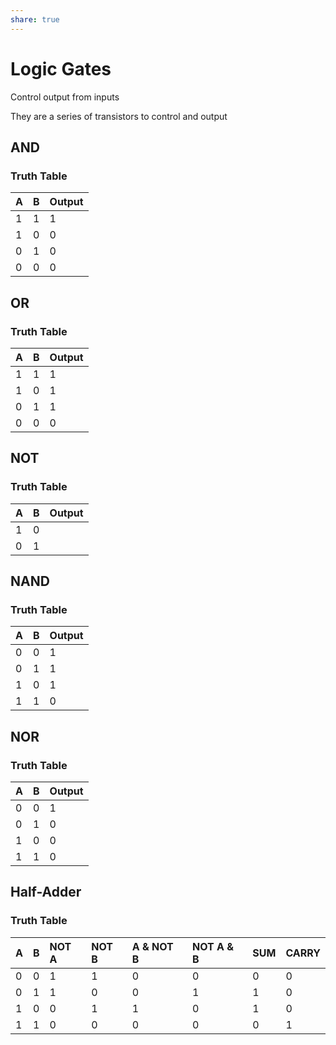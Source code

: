 ```yaml
---
share: true  
---
```


# Logic Gates

Control output from inputs

They are a series of transistors to control and output

## AND

### Truth Table

| A | B | Output |
|-|-|-|
| 1 | 1 | 1 |
| 1 | 0 | 0 |
| 0 | 1 | 0 |
| 0 | 0 | 0 |

## OR

### Truth Table

| A | B | Output |
|-|-|-|
| 1 | 1 | 1 |
| 1 | 0 | 1 |
| 0 | 1 | 1 |
| 0 | 0 | 0 |

## NOT

### Truth Table

| A | B | Output |
|-|-|-|
| 1 | 0 |
| 0 | 1 |

## NAND

### Truth Table

| A | B | Output |
|-|-|-|
| 0 | 0 | 1 |
| 0 | 1 | 1 |
| 1 | 0 | 1 |
| 1 | 1 | 0 |

## NOR

### Truth Table

| A | B | Output |
|-|-|-|
| 0 | 0 | 1 |
| 0 | 1 | 0 |
| 1 | 0 | 0 |
| 1 | 1 | 0 |

## Half-Adder 

### Truth Table

|A|B|NOT A|NOT B|A & NOT B|NOT A & B|SUM|CARRY|
|:----|:----|:----|:----|:----|:----|:----|:----|
|0|0|1|1|0|0|0|0|
|0|1|1|0|0|1|1|0|
|1|0|0|1|1|0|1|0|
|1|1|0|0|0|0|0|1|
